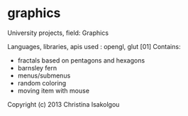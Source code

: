 graphics
============================================================
University projects, field: Graphics 

Languages, libraries, apis used : opengl, glut
[01]
Contains:
- fractals based on pentagons and hexagons
- barnsley fern
- menus/submenus
- random coloring
- moving item with mouse


Copyright (c) 2013 Christina Isakolgou
